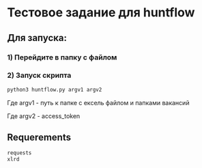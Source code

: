 # Тестовое задание для huntflow

## Для запуска:

### 1) Перейдите в папку с файлом

### 2) Запуск скрипта

```python
python3 huntflow.py argv1 argv2 
```
Где argv1 - путь к папке с ексель файлом и папками вакансий

Где argv2 - access_token 

## Requerements
```python
requests
xlrd
```
